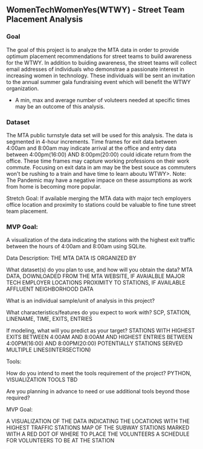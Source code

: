 ## WomenTechWomenYes(WTWY) - Street Team Placement Analysis 

### Goal
The goal of this project is to analyze the MTA data in order to provide optimum placement recommendations for street teams to build awareness for the WTWY.  In addition to buiding awareness, the street teams will collect email addresses of individuals who demonstrae a passionate interest in increasing women in technology.  These individuals will be sent an invitation to the annual summer gala fundraising event which will benefit the WTWY organization.
* A min, max and average number of voluteers needed at specific times may be an outcome of this analysis.

### Dataset 
The MTA public turnstyle data set will be used for this analysis.  The data is segmented in 4-hour increments.  Time frames for exit data between 4:00am and 8:00am may indicate arrival at the office and entry data between 4:00pm(16:00) AND 8:00pm(20:00) could idicate return from the office.  These time frames may capture working professions on their work commute.  Focusing on exit data in am may be the best souce as commuters won't be rushing to a train and have time to learn aboutu WTWY>. Note: The Pandemic may have a negative impace on these assumptions as work from home is becoming more popular.

Stretch Goal: If available merging the MTA data with major tech employers office location and proximity to stations could be valuable to fine tune street team placement. 

### MVP Goal:
  A visualization of the data indicating the stations with the highest exit traffic between the hours of 4:00am and 8:00am using SQLite.



Data Description:  THE MTA DATA IS ORGANIZED BY 

What dataset(s) do you plan to use, and how will you obtain the data? 
MTA DATA, DOWNLOADED FROM THE MTA WEBSITE, IF AVAIALBLE MAJOR TECH EMPLOYER LOCATIONS PROXIMITY TO STATIONS, IF AVAILABLE AFFLUENT NEIGHBORHOOD DATA

What is an individual sample/unit of analysis in this project? 

What characteristics/features do you expect to work with? SCP, STATION, LINENAME, TIME, EXITS, ENTRIES

If modeling, what will you predict as your target? 
STATIONS WITH HIGHEST EXITS BETWEEN 4:00AM AND 8:00AM AND HIGHEST ENTRIES BETWEEN 4:00PM(16:00) AND 8:00PM(20:00)
POTENTIALLY STATIONS SERVED MULTIPLE LINES(INTERSECTION)

Tools:

How do you intend to meet the tools requirement of the project? PYTHON, VISUALIZATION TOOLS TBD

Are you planning in advance to need or use additional tools beyond those required?

MVP Goal:

A VISUALIZATION OF THE DATA INDICATING THE LOCATIONS WITH THE HIGHEST TRAFFIC STATIONS
MAP OF THE SUBWAY STATIONS MARKED WITH A RED DOT OF WHERE TO PLACE THE VOLUNTEERS
A SCHEDULE FOR VOLUNTEERS TO BE AT THE STATION
